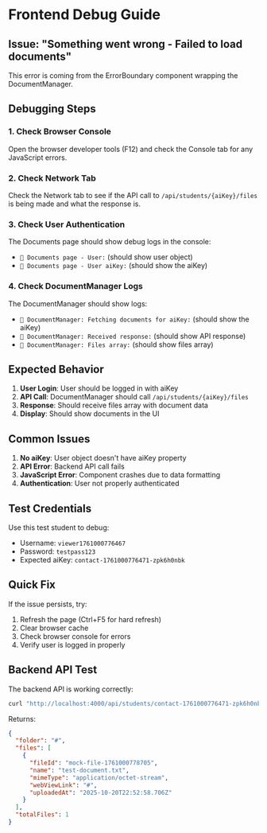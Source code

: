 # Frontend Debug Guide

## Issue: "Something went wrong - Failed to load documents"

This error is coming from the ErrorBoundary component wrapping the DocumentManager.

## Debugging Steps

### 1. Check Browser Console

Open the browser developer tools (F12) and check the Console tab for any JavaScript errors.

### 2. Check Network Tab

Check the Network tab to see if the API call to `/api/students/{aiKey}/files` is being made and what the response is.

### 3. Check User Authentication

The Documents page should show debug logs in the console:

- `📄 Documents page - User:` (should show user object)
- `📄 Documents page - User aiKey:` (should show the aiKey)

### 4. Check DocumentManager Logs

The DocumentManager should show logs:

- `📁 DocumentManager: Fetching documents for aiKey:` (should show the aiKey)
- `📁 DocumentManager: Received response:` (should show API response)
- `📁 DocumentManager: Files array:` (should show files array)

## Expected Behavior

1. **User Login**: User should be logged in with aiKey
2. **API Call**: DocumentManager should call `/api/students/{aiKey}/files`
3. **Response**: Should receive files array with document data
4. **Display**: Should show documents in the UI

## Common Issues

1. **No aiKey**: User object doesn't have aiKey property
2. **API Error**: Backend API call fails
3. **JavaScript Error**: Component crashes due to data formatting
4. **Authentication**: User not properly authenticated

## Test Credentials

Use this test student to debug:

- Username: `viewer1761000776467`
- Password: `testpass123`
- Expected aiKey: `contact-1761000776471-zpk6h0nbk`

## Quick Fix

If the issue persists, try:

1. Refresh the page (Ctrl+F5 for hard refresh)
2. Clear browser cache
3. Check browser console for errors
4. Verify user is logged in properly

## Backend API Test

The backend API is working correctly:

```bash
curl "http://localhost:4000/api/students/contact-1761000776471-zpk6h0nbk/files"
```

Returns:

```json
{
  "folder": "#",
  "files": [
    {
      "fileId": "mock-file-1761000778705",
      "name": "test-document.txt",
      "mimeType": "application/octet-stream",
      "webViewLink": "#",
      "uploadedAt": "2025-10-20T22:52:58.706Z"
    }
  ],
  "totalFiles": 1
}
```
